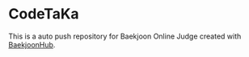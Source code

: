 # CodeTaKa
This is a auto push repository for Baekjoon Online Judge created with [BaekjoonHub](https://github.com/BaekjoonHub/BaekjoonHub).

